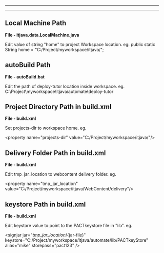 
---



---


## Local Machine Path ##

**File - itjava.data.LocalMachine.java**

Edit value of string "home" to project Workspace location.
eg. public static String home = "C:/Project/myworkspace/itjava/";

## autoBuild Path ##

**File - autoBuild.bat**

Edit the path of deploy-tutor location inside workspace.
eg. C:\Project\myworkspace\itjava\automate\deploy-tutor

## Project Directory Path in build.xml ##

**File - build.xml**

Set projects-dir to workspace home.
eg. 

&lt;property name="projects-dir" value="C:/Project/myworkspace/itjava/"/&gt;



## Delivery Folder Path in build.xml ##

**File - build.xml**

Edit tmp\_jar\_location to webcontent delivery folder.
eg. 

&lt;property name="tmp\_jar\_location" value="C:/Project/myworkspace/itjava/WebContent/delivery"/&gt;



## keystore Path in build.xml ##

**File - build.xml**

Edit keystore value to point to the PACTkeystore file in "lib".
eg. 

&lt;signjar jar="${tmp\_jar\_location}/${jar-file}" keystore="C:/Project/myworkspace/itjava/automate/lib/PACTkeyStore" alias="mike" storepass="pact123" /&gt;

